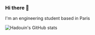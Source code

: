 ### Hi there 👋
I'm an engineering student based in Paris

![Hadouin's GitHub stats](https://github-readme-stats.vercel.app/api?username=hadouin&show_icons=true&hide_border=true&title_color=82aaff&text_color=eeffff&icon_color=FFCB6B&bg_color=45,000010,0a0a1f)  


<!--
**hadouin/hadouin** is a ✨ _special_ ✨ repository because its `README.md` (this file) appears on your GitHub profile.

Here are some ideas to get you started:

- 🔭 I’m currently working on ...
- 🌱 I’m currently learning ...
- 👯 I’m looking to collaborate on ...
- 🤔 I’m looking for help with ...
- 💬 Ask me about ...
- 📫 How to reach me: ...
- 😄 Pronouns: ...
- ⚡ Fun fact: ...
-->
